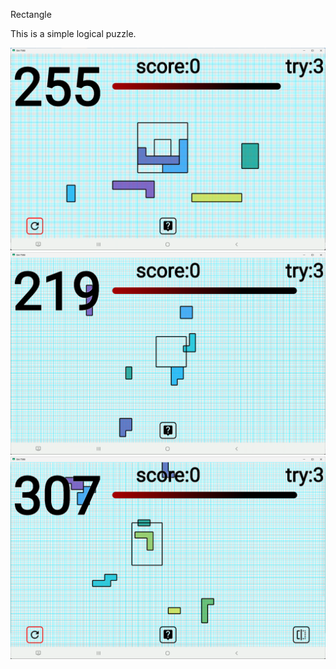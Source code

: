 Rectangle

This is a simple logical puzzle.

![alt tag](https://github.com/landroo/Rectangle/blob/main/pictures/1.png)
![alt tag](https://github.com/landroo/Rectangle/blob/main/pictures/2.png)
![alt tag](https://github.com/landroo/Rectangle/blob/main/pictures/3.png)
